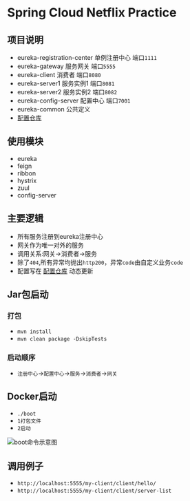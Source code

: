 # Spring Cloud Netflix Practice

## 项目说明

- eureka-registration-center 单例注册中心 端口`1111`
- eureka-gateway 服务网关 端口`5555`
- eureka-client 消费者 端口`8080`
- eureka-server1 服务实例1 端口`8081`
- eureka-server2 服务实例2 端口`8082`
- eureka-config-server 配置中心 端口`7001`
- eureka-common 公共定义
- [配置仓库](https://gitee.com/shenjies88/spring-cloud-config-repo.git)
## 使用模块

- eureka
- feign
- ribbon
- hystrix
- zuul
- config-server

## 主要逻辑

- 所有服务注册到eureka注册中心
- 网关作为唯一对外的服务
- 调用关系:网关->消费者->服务
- 除了`404`,所有异常均抛出`http200`，异常`code`由自定义业务`code`
- 配置写在 [配置仓库](https://gitee.com/shenjies88/spring-cloud-config-repo.git) 动态更新

## Jar包启动

### 打包

- `mvn install`
- `mvn clean package -DskipTests`

### 启动顺序

- `注册中心`->`配置中心`->`服务`->`消费者`->`网关`

## Docker启动

- `./boot`
- `1打包文件`
- `2启动`

![boot命令示意图](https://s1.ax1x.com/2020/06/18/NeXK39.png)

## 调用例子
- `http://localhost:5555/my-client/client/hello/`
- `http://localhost:5555/my-client/client/server-list`
